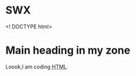 # SWX
<! DOCTYPE html>
<html>
<head>
<meta charset "utf-8" />
<title> A tiny zone  </title>
</head>
<body>  
<h1> Main heading in my zone </h1>
<p>Loook,I am coding <abbr title="hyper text markup language">HTML</abbr>.</p>
  </body>
</html>

